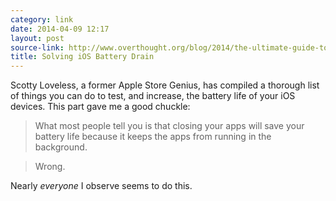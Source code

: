 ```yaml
---
category: link
date: 2014-04-09 12:17
layout: post
source-link: http://www.overthought.org/blog/2014/the-ultimate-guide-to-solving-ios-battery-drain
title: Solving iOS Battery Drain
---
```

Scotty Loveless, a former Apple Store Genius, has compiled a thorough list of things you can do to test, and increase, the battery life of your iOS devices. This part gave me a good chuckle: 

> What most people tell you is that closing your apps will save your battery life because it keeps the apps from running in the background.

> Wrong.

Nearly *everyone* I observe seems to do this. 